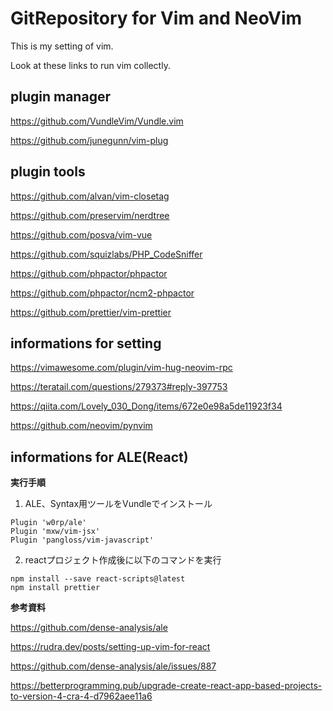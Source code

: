 # GitRepository for Vim and NeoVim
This is my setting of vim.

Look at these links to run vim collectly.

## plugin manager
https://github.com/VundleVim/Vundle.vim 

https://github.com/junegunn/vim-plug

## plugin tools
https://github.com/alvan/vim-closetag 

https://github.com/preservim/nerdtree 

https://github.com/posva/vim-vue

https://github.com/squizlabs/PHP_CodeSniffer

https://github.com/phpactor/phpactor

https://github.com/phpactor/ncm2-phpactor

https://github.com/prettier/vim-prettier

## informations for setting
https://vimawesome.com/plugin/vim-hug-neovim-rpc

https://teratail.com/questions/279373#reply-397753

https://qiita.com/Lovely_030_Dong/items/672e0e98a5de11923f34

https://github.com/neovim/pynvim

## informations for ALE(React)

**実行手順**
1. ALE、Syntax用ツールをVundleでインストール
```vim
Plugin 'w0rp/ale'
Plugin 'mxw/vim-jsx'
Plugin 'pangloss/vim-javascript'
```

2. reactプロジェクト作成後に以下のコマンドを実行
```terminal
npm install --save react-scripts@latest
npm install prettier
```

**参考資料**

https://github.com/dense-analysis/ale

https://rudra.dev/posts/setting-up-vim-for-react

https://github.com/dense-analysis/ale/issues/887

https://betterprogramming.pub/upgrade-create-react-app-based-projects-to-version-4-cra-4-d7962aee11a6

